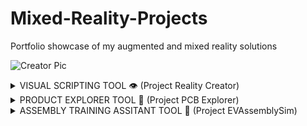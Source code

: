 # Mixed-Reality-Projects
Portfolio showcase of my augmented and mixed reality solutions

![Creator Pic](https://user-images.githubusercontent.com/23661772/168881664-a73703f6-54a8-4d3b-972d-c3a3f1932c24.png)

<details><summary>VISUAL SCRIPTING TOOL 👁️ (Project Reality Creator)</summary>
<p>
    
![Editor Design](https://user-images.githubusercontent.com/23661772/169062686-04958745-8e30-4464-b7e6-d115f16be0b4.gif)

## **The Problem**
   
Spatial understanding of core features within AR HMD applications

## **The Challenge**

How to track knowledge retention within a simulated environment 

## The Solution

System Stack Used:

- Input with **[Messages API](https://docs.enklu.com/docs/API/Messages)**
- Interfacing through **[Hands API](https://docs.enklu.com/docs/API/Hand)** and **[Spatial Artificial Intelligence API](https://docs.enklu.com/docs/API/App#sai-object)**
- Training with **[Spatial Artificial Intelligence](https://docs.enklu.com/docs/API/App#sai-object)**
- Scripted in **[JavaScript](https://developer.mozilla.org/en-US/docs/Web/JavaScript)**

## **The Results**

- Sequence Completion Rate > 70%

## The Opportunity

How can artificial intelligence assistants be used to help users navigate through AR HMD tools?

</p>
</details>

<details><summary>PRODUCT EXPLORER TOOL 🔎 (Project PCB Explorer)</summary>
<p>
    
![PCB Explorer](https://user-images.githubusercontent.com/23661772/169063472-36a70e46-2d60-43ef-9e99-2a0823003a00.gif)


## **The Problem**
   
Understanding how complex implicit system relationships are configured are difficult to understand without breaking down to individual components.

## **The Challenge**

Disassembling meshed prefabs from industrial design files and adding tween movement animations + descriptions interface windows.

## The Solution

System Stack Used:

- Input with [X]
- Interfacing with [Y]
- Inferencing through **[CoreML Model](https://developer.apple.com/machine-learning/models/)**
- Training with **[Custom Vision](https://azure.microsoft.com/en-us/services/cognitive-services/custom-vision-service/#overview)**
- Programming Languages: **[C++](https://www.cplusplus.com/reference/)**,  **[C#](https://developer.mozilla.org/en-US/docs/Web/JavaScript)**, **[Swift](https://developer.apple.com/swift/)**
- Hardware: Hololens 2

## **The Results**

Comprehension Rate: 80%

## The Opportunity

How can AR HMD operating systems be used to search real-world objects in the real world environment?

</p>
</details>


<details><summary>ASSEMBLY TRAINING ASSITANT TOOL 🔧 (Project EVAssemblySim)</summary>
<p>
    
![Assembly Simulation](https://user-images.githubusercontent.com/23661772/169124090-cfec29b5-a17b-4043-a497-7148b8a18684.gif)
    

## **The Problem**
   
Understanding how complex implicit system relationships are configured are difficult to understand without breaking down to individual components.

## **The Challenge**

Disassembling meshed prefabs from industrial design files and adding tween movement animations + descriptions interface windows.

## The Solution!

System Stack Used:

- Input with [X]
- Interfacing with [Y]
- Inferencing through **[CoreML Model](https://developer.apple.com/machine-learning/models/)**
- Training with **[Custom Vision](https://azure.microsoft.com/en-us/services/cognitive-services/custom-vision-service/#overview)**
- Programming Languages: **[C++](https://www.cplusplus.com/reference/)**,  **[C#](https://developer.mozilla.org/en-US/docs/Web/JavaScript)**, **[Swift](https://developer.apple.com/swift/)**
- Hardware: Hololens 2

## **The Results**

Comprehension Rate: 80%

## The Opportunity

How can AR HMD operating systems be used to search real-world objects in the real world environment?

</p>
</details>
